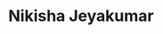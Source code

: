 ---
path: '/team/nikisha-jeyakumar'
title: 'Nikisha Jeyakumar'
image: '/team/nikisha-jeyakumar.jpg'
jobtitle: 'Social Media Coordinator'
order: 3
email: 'nikisha.jeyakumar@mail.toronto.ca'
linkedinurl: 'https://www.linkedin.com/in/nikisha-jeyakumar/'
subteam: 'Marketing'
---